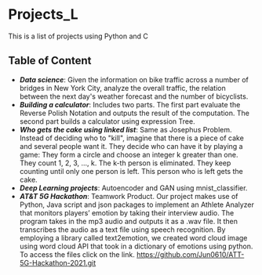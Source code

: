 # Projects_L

This is a list of projects using Python and C
## Table of Content
* _**Data science**_: Given the information on bike traffic across a number of bridges in New York City, analyze the overall traffic, the relation between the next day's weather forecast and the number of bicyclists. 
* _**Building a calculator**_: Includes two parts. The first part evaluate the Reverse Polish Notation and outputs the result of the computation. The second part builds a calculator using expression Tree.
* _**Who gets the cake using linked list**_: Same as Josephus Problem. Instead of deciding who to "kill", imagine that there is a piece of cake and several people want it. They decide who can have it by playing a game: They form a circle and choose an integer k greater than one. They count 1, 2, 3, ..., k. The k-th person is eliminated. They keep counting until only one person is left. This person who is left gets the cake.
* _**Deep Learning projects**_: Autoencoder and GAN using mnist_classifier.
* _**AT&T 5G Hackathon**_: Teamwork Product. Our project makes use of Python, Java script and json packages to implement an Athlete Analyzer that monitors players’ emotion by taking their interview audio. The program takes in the mp3 audio and outputs it as a .wav file. It then transcribes the audio as a text file using speech recognition. By employing a library called text2emotion, we created word cloud image using word cloud API that took in a dictionary of emotions using python. To access the files click on the link. https://github.com/Jun0610/ATT-5G-Hackathon-2021.git
